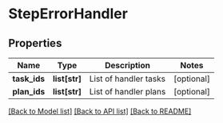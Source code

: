 # StepErrorHandler

## Properties
Name | Type | Description | Notes
------------ | ------------- | ------------- | -------------
**task_ids** | **list[str]** | List of handler tasks | [optional] 
**plan_ids** | **list[str]** | List of handler plans | [optional] 

[[Back to Model list]](../README.md#documentation-for-models) [[Back to API list]](../README.md#documentation-for-api-endpoints) [[Back to README]](../README.md)



